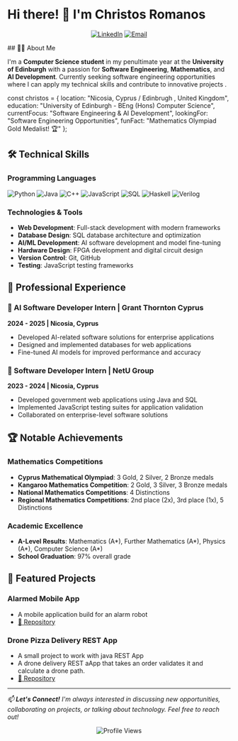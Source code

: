# Hi there! 👋 I'm Christos Romanos

<div align="center">
  
[![LinkedIn](https://img.shields.io/badge/LinkedIn-0077B5?style=for-the-badge&logo=linkedin&logoColor=white)](https://linkedin.com/in/christos-romanos-8501b5261)
[![Email](https://img.shields.io/badge/Email-D14836?style=for-the-badge&logo=gmail&logoColor=white)](mailto:cmromanos2179@gmail.com)

</div>
## 👨‍💻 About Me

I'm a **Computer Science student** in my penultimate year at the **University of Edinburgh** with a passion for **Software Engineering**, **Mathematics**, and **AI Development**. Currently seeking software engineering opportunities where I can apply my technical skills and contribute to innovative projects  .

const christos = {
location: "Nicosia, Cyprus / Edinbrugh , United Kingdom",
education: "University of Edinburgh - BEng (Hons) Computer Science",
currentFocus: "Software Engineering & AI Development",
lookingFor: "Software Engineering Opportunities",
funFact: "Mathematics Olympiad Gold Medalist! 🏆"
};

## 🛠️ Technical Skills

### Programming Languages
![Python](https://img.shields.io/badge/Python-3776AB?style=for-the-badge&logo=python&logoColor=white)
![Java](https://img.shields.io/badge/Java-ED8B00?style=for-the-badge&logo=openjdk&logoColor=white)
![C++](https://img.shields.io/badge/C%2B%2B-00599C?style=for-the-badge&logo=c%2B%2B&logoColor=white)
![JavaScript](https://img.shields.io/badge/JavaScript-F7DF1E?style=for-the-badge&logo=javascript&logoColor=black)
![SQL](https://img.shields.io/badge/SQL-4479A1?style=for-the-badge&logo=mysql&logoColor=white)
![Haskell](https://img.shields.io/badge/Haskell-5D4F85?style=for-the-badge&logo=haskell&logoColor=white)
![Verilog](https://img.shields.io/badge/Verilog-0078D4?style=for-the-badge&logo=xilinx&logoColor=white)  

### Technologies & Tools
- **Web Development**: Full-stack development with modern frameworks
- **Database Design**: SQL database architecture and optimization  
- **AI/ML Development**: AI software development and model fine-tuning
- **Hardware Design**: FPGA development and digital circuit design
- **Version Control**: Git, GitHub
- **Testing**: JavaScript testing frameworks

## 💼 Professional Experience

### 🔹 AI Software Developer Intern | Grant Thornton Cyprus
**2024 - 2025 | Nicosia, Cyprus**
- Developed AI-related software solutions for enterprise applications
- Designed and implemented databases for web applications
- Fine-tuned AI models for improved performance and accuracy  

### 🔹 Software Developer Intern | NetU Group  
**2023 - 2024 | Nicosia, Cyprus**
- Developed government web applications using Java and SQL
- Implemented JavaScript testing suites for application validation
- Collaborated on enterprise-level software solutions  


## 🏆 Notable Achievements

### Mathematics Competitions
- **Cyprus Mathematical Olympiad**: 3 Gold, 2 Silver, 2 Bronze medals
- **Kangaroo Mathematics Competition**: 2 Gold, 3 Silver, 3 Bronze medals  
- **National Mathematics Competitions**: 4 Distinctions
- **Regional Mathematics Competitions**: 2nd place (2x), 3rd place (1x), 5 Distinctions  

### Academic Excellence
- **A-Level Results**: Mathematics (A*), Further Mathematics (A*), Physics (A*), Computer Science (A*)
- **School Graduation**: 97% overall grade  

## 🚀 Featured Projects


### Alarmed Mobile App
- A mobile application build for an alarm robot
- [🔗 Repository](https://github.com/ChristosRomanos/AlarmEDMobileApp
)

### Drone Pizza Delivery REST App
- A small project to work with java REST App
- A drone delivery REST aApp that takes an order validates it and calculate a drone path.
- [🔗 Repository](https://github.com/ChristosRomanos/PizzaDronz)


---

*📫 **Let's Connect!** I'm always interested in discussing new opportunities, collaborating on projects, or talking about technology. Feel free to reach out!*

<div align="center">

![Profile Views](https://komarev.com/ghpvc/?username=ChristosRomanos&color=blue&style=flat-square)

</div>

